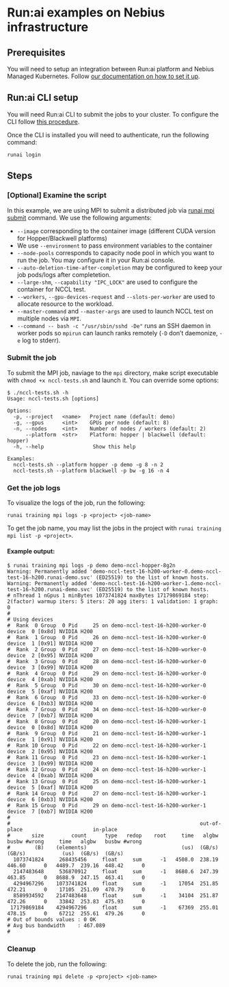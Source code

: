 # Run:ai examples on Nebius infrastructure

## Prerequisites

You will need to setup an integration between Run:ai platform and Nebius Managed Kubernetes. Follow [our documentation on how to set it up](https://docs.nebius.com/3p-integrations/run-ai).

## Run:ai CLI setup

You will need Run:ai CLI to submit the jobs to your cluster. To configure the CLI follow [this procedure](https://run-ai-docs.nvidia.com/self-hosted/2.21/reference/cli/install-cli).

Once the CLI is installed you will need to authenticate, run the following command:
```
runai login
```

## Steps

### [Optional] Examine the script

In this example, we are using MPI to submit a distributed job via [runai mpi submit](https://run-ai-docs.nvidia.com/self-hosted/reference/cli/runai/runai_mpi_submit) command.
We use the following arguments:
- `--image` corresponding to the container image (different CUDA version for Hopper/Blackwell platforms)
- We use `--environment` to pass environment variables to the container
- `--node-pools` corresponds to capacity node pool in which you want to run the job. You may configure it in your Run:ai console.
- `--auto-deletion-time-after-completion` may be configured to keep your job pods/logs after completetion.
- `--large-shm`, `--capability "IPC_LOCK"` are used to configure the container for NCCL test.
- `--workers`, `--gpu-devices-request` and `--slots-per-worker` are used to allocate resource to the workload.
- `--master-command` and `--master-args` are used to launch NCCL test on multiple nodes via `MPI`.
- `--command -- bash -c "/usr/sbin/sshd -De"` runs an SSH daemon in worker pods so `mpirun` can launch ranks remotely (`-D` don’t daemonize, `-e` log to stderr).

### Submit the job

To submit the MPI job, naviage to the `mpi` directory, make script executable with `chmod +x nccl-tests.sh` and launch it. You can override some options:
```
$ ./nccl-tests.sh -h                                                                
Usage: nccl-tests.sh [options]

Options:
  -p, --project   <name>   Project name (default: demo)
  -g, --gpus      <int>    GPUs per node (default: 8)
  -n, --nodes     <int>    Number of nodes / workers (default: 2)
      --platform  <str>    Platform: hopper | blackwell (default: hopper)
  -h, --help                Show this help

Examples:
  nccl-tests.sh --platform hopper -p demo -g 8 -n 2
  nccl-tests.sh --platform blackwell -p bw -g 16 -n 4
```
### Get the job logs

To visualize the logs of the job, run the following:
```
runai training mpi logs -p <project> <job-name>
```

To get the job name, you may list the jobs in the project with `runai training mpi list -p <project>`.

#### Example output:
```
$ runai training mpi logs -p demo demo-nccl-hopper-8g2n
Warning: Permanently added 'demo-nccl-test-16-h200-worker-0.demo-nccl-test-16-h200.runai-demo.svc' (ED25519) to the list of known hosts.
Warning: Permanently added 'demo-nccl-test-16-h200-worker-1.demo-nccl-test-16-h200.runai-demo.svc' (ED25519) to the list of known hosts.
# nThread 1 nGpus 1 minBytes 1073741824 maxBytes 17179869184 step: 2(factor) warmup iters: 5 iters: 20 agg iters: 1 validation: 1 graph: 0
#
# Using devices
#  Rank  0 Group  0 Pid     25 on demo-nccl-test-16-h200-worker-0 device  0 [0x8d] NVIDIA H200
#  Rank  1 Group  0 Pid     26 on demo-nccl-test-16-h200-worker-0 device  1 [0x91] NVIDIA H200
#  Rank  2 Group  0 Pid     27 on demo-nccl-test-16-h200-worker-0 device  2 [0x95] NVIDIA H200
#  Rank  3 Group  0 Pid     28 on demo-nccl-test-16-h200-worker-0 device  3 [0x99] NVIDIA H200
#  Rank  4 Group  0 Pid     29 on demo-nccl-test-16-h200-worker-0 device  4 [0xab] NVIDIA H200
#  Rank  5 Group  0 Pid     30 on demo-nccl-test-16-h200-worker-0 device  5 [0xaf] NVIDIA H200
#  Rank  6 Group  0 Pid     33 on demo-nccl-test-16-h200-worker-0 device  6 [0xb3] NVIDIA H200
#  Rank  7 Group  0 Pid     34 on demo-nccl-test-16-h200-worker-0 device  7 [0xb7] NVIDIA H200
#  Rank  8 Group  0 Pid     20 on demo-nccl-test-16-h200-worker-1 device  0 [0x8d] NVIDIA H200
#  Rank  9 Group  0 Pid     21 on demo-nccl-test-16-h200-worker-1 device  1 [0x91] NVIDIA H200
#  Rank 10 Group  0 Pid     22 on demo-nccl-test-16-h200-worker-1 device  2 [0x95] NVIDIA H200
#  Rank 11 Group  0 Pid     23 on demo-nccl-test-16-h200-worker-1 device  3 [0x99] NVIDIA H200
#  Rank 12 Group  0 Pid     24 on demo-nccl-test-16-h200-worker-1 device  4 [0xab] NVIDIA H200
#  Rank 13 Group  0 Pid     25 on demo-nccl-test-16-h200-worker-1 device  5 [0xaf] NVIDIA H200
#  Rank 14 Group  0 Pid     27 on demo-nccl-test-16-h200-worker-1 device  6 [0xb3] NVIDIA H200
#  Rank 15 Group  0 Pid     29 on demo-nccl-test-16-h200-worker-1 device  7 [0xb7] NVIDIA H200
#
#                                                              out-of-place                       in-place          
#       size         count      type   redop    root     time   algbw   busbw #wrong     time   algbw   busbw #wrong
#        (B)    (elements)                               (us)  (GB/s)  (GB/s)            (us)  (GB/s)  (GB/s)       
  1073741824     268435456     float     sum      -1   4508.0  238.19  446.60      0   4489.7  239.16  448.42      0
  2147483648     536870912     float     sum      -1   8680.6  247.39  463.85      0   8688.9  247.15  463.41      0
  4294967296    1073741824     float     sum      -1    17054  251.85  472.21      0    17105  251.09  470.79      0
  8589934592    2147483648     float     sum      -1    34104  251.87  472.26      0    33842  253.83  475.93      0
 17179869184    4294967296     float     sum      -1    67369  255.01  478.15      0    67212  255.61  479.26      0
# Out of bounds values : 0 OK
# Avg bus bandwidth    : 467.089 
#
```

### Cleanup

To delete the job, run the following:
```
runai training mpi delete -p <project> <job-name>
```